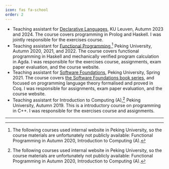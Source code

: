```yaml
---
icon: fas fa-school
order: 2
---
```


- Teaching assistant for [Declarative Languages](https://onderwijsaanbod.kuleuven.be/syllabi/e/H0N03AE.htm), KU Leuven, Autumn 2023 and 2024. The course covers programming in Prolog and Haskell. I was jointly responsible for the exercises course.
- Teaching assistant for [Functional Programming](https://zhenjiang888.github.io/FP/2021/),[^1] Peking University, Autumn 2020, 2021, and 2022. The course covers functional programming in Haskell and mechanically verified program calculation in Agda. I was responsible for the exercises course, assignments, exam paper evaluation, and the course website.
- Teaching assistant for [Software Foundations](https://xiongyingfei.github.io/SF/2021/), Peking University, Spring 2021. The course covers [the Software Foundations book series](https://softwarefoundations.cis.upenn.edu/), and focused on programming language theory formalised and proved in Coq. I was responsible for assignments, exam paper evaluation, and the course website.
- Teaching assistant for Introduction to Computing (A),[^1] Peking University, Autumn 2019. This is a introductory course on programming in C++. I was responsible for the exercises course and assignments.

<hr>

[^1]: The following courses used internal website in Peking University, so the course materials are unfortunately not publicly available: Functional Programming in Autumn 2020, Introduction to Computing (A).
